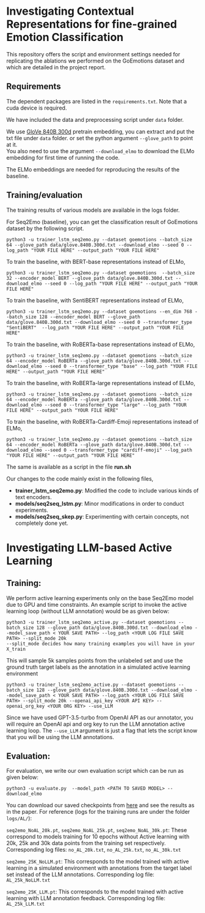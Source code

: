 # Investigating Contextual Representations for fine-grained Emotion Classification

This repository offers the script and environment settings needed for replicating the ablations we performed on the GoEmotions dataset and which are detailed in the project report.


## Requirements
The dependent packages are listed in the `requirements.txt`. Note that a cuda device is required.

We have included the data and preprocessing script under `data` folder.

We use [GloVe 840B 300d](https://nlp.stanford.edu/projects/glove/) pretrain embedding, you can extract and put the txt file under ``data`` folder.
or set the python argument `--glove_path` to point at it.  
You also need to use the argument  `--download_elmo` to download the ELMo embedding for first time of running the code.

The ELMo embeddings are needed for reproducing the results of the baseline.

## Training/evaluation 
The training results of various models are available in the logs folder.

For Seq2Emo (baseline), you can get the classification result of GoEmotions dataset by the following script.   

```
python3 -u trainer_lstm_seq2emo.py --dataset goemotions --batch_size 64 --glove_path data/glove.840B.300d.txt --download_elmo --seed 0 --log_path "YOUR FILE HERE" --output_path "YOUR FILE HERE"
```

To train the baseline, with BERT-base representations instead of ELMo,
```
python3 -u trainer_lstm_seq2emo.py --dataset goemotions  --batch_size 32 --encoder_model BERT --glove_path data/glove.840B.300d.txt --download_elmo --seed 0 --log_path "YOUR FILE HERE" --output_path "YOUR FILE HERE"
```
To train the baseline, with SentiBERT representations instead of ELMo,
```
python3 -u trainer_lstm_seq2emo.py --dataset goemotions --en_dim 768 --batch_size 128 --encoder_model BERT --glove_path data/glove.840B.300d.txt --download_elmo --seed 0 --transformer_type "SentiBERT"  --log_path "YOUR FILE HERE" --output_path "YOUR FILE HERE"
```

To train the baseline, with RoBERTa-base representations instead of ELMo,
```
python3 -u trainer_lstm_seq2emo.py --dataset goemotions --batch_size 64 --encoder_model RoBERTa --glove_path data/glove.840B.300d.txt --download_elmo --seed 0 --transformer_type "base" --log_path "YOUR FILE HERE" --output_path "YOUR FILE HERE"
```

To train the baseline, with RoBERTa-large representations instead of ELMo,
```
python3 -u trainer_lstm_seq2emo.py --dataset goemotions --batch_size 64 --encoder_model RoBERTa --glove_path data/glove.840B.300d.txt --download_elmo --seed 0 --transformer_type "large" --log_path "YOUR FILE HERE" --output_path "YOUR FILE HERE"
```
To train the baseline, with RoBERTa-Cardiff-Emoji representations instead of ELMo,
```
python3 -u trainer_lstm_seq2emo.py --dataset goemotions --batch_size 64 --encoder_model RoBERTa --glove_path data/glove.840B.300d.txt --download_elmo --seed 0 --transformer_type "cardiff-emoji" --log_path "YOUR FILE HERE" --output_path "YOUR FILE HERE"
```
The same is available as a script in the file **run.sh**

Our changes to the code mainly exist in the following files,

* **trainer_lstm_seq2emo.py**: Modified the code to include various kinds of text encoders.
* **models/seq2seq_lstm.py**: Minor modifications in order to conduct experiments.
* **models/seq2seq_skep.py**: Experimenting with certain concepts, not completely done yet.

# Investigating LLM-based Active Learning

## Training:

We perform active learning experiments only on the base Seq2Emo model due to GPU and time constraints. An example script to invoke the active learning loop (without LLM annotation) would be as given below:
```
python3 -u trainer_lstm_seq2emo_active.py --dataset goemotions --batch_size 128 --glove_path data/glove.840B.300d.txt --download_elmo --model_save_path < YOUR SAVE PATH> --log_path <YOUR LOG FILE SAVE PATH> --split_mode 20k 
--split_mode decides how many training examples you will have in your X_train
```
This will sample 5k samples points from the unlabeled set and use the ground truth target labels as the annotation in a simulated active learning environment
```
python3 -u trainer_lstm_seq2emo_active.py --dataset goemotions --batch_size 128 --glove_path data/glove.840B.300d.txt --download_elmo --model_save_path < YOUR SAVE PATH> --log_path <YOUR LOG FILE SAVE PATH> --split_mode 20k --openai_api_key <YOUR API KEY> --openai_org_key <YOUR ORG KEY> --use_LLM
```
Since we have used GPT-3.5-turbo from OpenAI API as our annotator, you will require an OpenAI api and org key to run the LLM annotation active learning loop. The `--use_LLM` argument is just a flag that lets the script know that you will be using the LLM annotations.

## Evaluation:

For evaluation, we write our own evaluation script which can be run as given below:
```
python3 -u evaluate.py  --model_path <PATH TO SAVED MODEL> --download_elmo
```
You can download our saved checkpoints from [here](https://drive.google.com/drive/folders/1YxL6qHy_iLkGA0PbfNxI65bdDzDxD3z7?usp=sharing) and see the results as in the paper. For reference (logs for the training runs are under the folder `logs/AL/`):

`seq2emo_NoAL_20k.pt`, `seq2emo_NoAL_25k.pt`, `seq2emo_NoAL_30k.pt`: These correspond to models training for 10 epochs without Active learning with 20k, 25k and 30k data points from the training set respectively. Corresponding log files: `no_AL_20k.txt`, `no_AL_25k.txt`, `no_AL_30k.txt`

`seq2emo_25K_NoLLM.pt`: This corresponds to the model trained with active learning in a simulated environment with annotations from the target label set instead of the LLM annotations. Corresponding log file: `AL_25k_NoLLM.txt`

`seq2emo_25K_LLM.pt`: This corresponds to the model trained with active learning with LLM annotation feedback. Corresponding log file: `AL_25k_LLM.txt`




